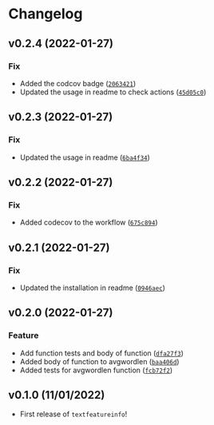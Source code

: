 # Changelog

<!--next-version-placeholder-->

## v0.2.4 (2022-01-27)
### Fix
* Added the codcov badge ([`2063421`](https://github.com/UBC-MDS/textfeatureinfo/commit/2063421bdd86bde32349834a78d095f0a73f0648))
* Updated the usage in readme to check actions ([`45d05c0`](https://github.com/UBC-MDS/textfeatureinfo/commit/45d05c066c450511320853132f4f98f2e75c496e))

## v0.2.3 (2022-01-27)
### Fix
* Updated the usage in readme ([`6ba4f34`](https://github.com/UBC-MDS/textfeatureinfo/commit/6ba4f34c6f9a1fc9089a4d7dfa6799577efb14f8))

## v0.2.2 (2022-01-27)
### Fix
* Added codecov to the workflow ([`675c894`](https://github.com/UBC-MDS/textfeatureinfo/commit/675c8942ae0734b00c2d164e4768f11a877a896e))

## v0.2.1 (2022-01-27)
### Fix
* Updated the installation in readme ([`0946aec`](https://github.com/UBC-MDS/textfeatureinfo/commit/0946aec5aec747cd52632495b76b6330c0edc796))

## v0.2.0 (2022-01-27)
### Feature
* Add function tests and body of function ([`dfa27f3`](https://github.com/UBC-MDS/textfeatureinfo/commit/dfa27f35bf48914afa4b74ad4e54fb2d48313741))
* Added body of function to avgwordlen ([`baa406d`](https://github.com/UBC-MDS/textfeatureinfo/commit/baa406de628addec54f15f2eed0e9b48aead3ab1))
* Added tests for avgwordlen function ([`fcb72f2`](https://github.com/UBC-MDS/textfeatureinfo/commit/fcb72f261731788484e4c99d322973afc6a48cdb))

## v0.1.0 (11/01/2022)

- First release of `textfeatureinfo`!